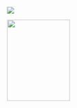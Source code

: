 ![](/github-banner.jpg)

<img src='https://github-readme-stats.vercel.app/api/top-langs/?username=soheilagholami&layout=donut&https://https://github.com/SoheilaGholami/github-readme-stats&theme=tokyonight' width='54%' height='190'>

<!--
**SoheilaGholami/SoheilaGholami** is a ✨ _special_ ✨ repository because its `README.md` (this file) appears on your GitHub profile.

Here are some ideas to get you started:

- 🔭 I’m currently working on ...
- 🌱 I’m currently learning ...
- 👯 I’m looking to collaborate on ...
- 🤔 I’m looking for help with ...
- 💬 Ask me about ...
- 📫 How to reach me: ...
- 😄 Pronouns: ...
- ⚡ Fun fact: ...
-->

